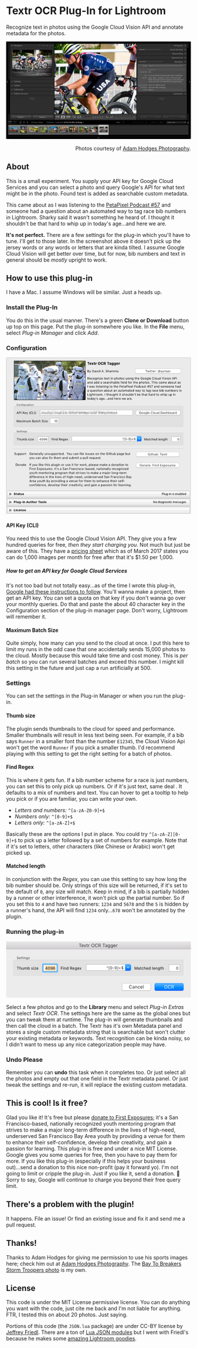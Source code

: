 # Textr OCR Plug-In for Lightroom #

Recognize text in photos using the Google Cloud Vision API and
annotate metadata for the photos.

![Lightroom Screenshot runing Textr plugin](./images/textr.png) 
<p align="right">Photos courtesy of <a
href="https://adamhodges.com/">Adam Hodges Photography</a>.</p>

## About ##

This is a small experiment.  You supply your API key for Google Cloud
Services and you can select a photo and query Google's API for what
text might be in the photo.  Found text is added as searchable custom
metadata.

This came about as I was listening to
the [PetaPixel Podcast #57][PPP57] and someone had a question about an
automated way to tag race bib numbers in Lightroom.  Sharky said it
wasn't something he heard of.  I thought it shouldn't be that hard to
whip up in today's age...and here we are.

[PPP57]: https://petapixel.com/2016/03/20/ep-57-strobist-david-hobby-sticks-consumers/ "Peta Pixel Podcast where OCR gets asked."

**It's not perfect.** There are a few settings for the plug-in which 
you'll have to tune. I'll get to those later.  In the screenshot above 
it doesn't pick up the jersey words or any words or letters that are 
kinda tilted.  I assume Google Cloud Vision will get better over time, 
but for now, bib numbers and text in general should be *mostly* upright 
to work.

## How to use this plug-in

I have a Mac. I assume Windows will be similar. Just a heads up.

### Install the Plug-In

You do this in the usual manner.  There's a green **Clone or Download**
button up top on this page. Put the plug-in somewhere you like. In the 
**File** menu, select *Plug-in Manager* and click *Add*.

### Configuration

![The Plugin Configuration Window](./images/plugin-options.png)

#### API Key (CLI)

You need this to use the Google Cloud Vision API.  They give you a few
hundred queries for free, *then they start charging you*.  Not much
but just be aware of this.  They have
a [pricing sheet](https://cloud.google.com/vision/docs/pricing) which
as of March 2017 states you can do 1,000 images per month for free
after that it's $1.50 per 1,000.

##### How to get an API key for Google Cloud Services

It's not too bad but not totally easy...as of the time I wrote this
plug-in, [Google had these instructions to follow][apikey].  You'll
wanna make a project, then get an API key. You can set a quota on that
key if you don't wanna go over your monthly queries. Do that and paste
the about 40 character key in the Configuration section of the plug-in
manager page.  Don't worry, Lightroom will remember it.

[apikey]: https://support.google.com/cloud/answer/6158862?hl=en "Google Help Page"

#### Maximum Batch Size

Quite simply, how many can you send to the cloud at once. I put this
here to limit my runs in the odd case that one accidentally sends
15,000 photos to the cloud.  Mostly because this would take time and
cost money.  This is *per batch* so you can run several batches and
exceed this number.  I might kill this setting in the future and just
cap a run artificially at 500.

### Settings 

You can set the settings in the Plug-in Manager or when you run the
plug-in.

#### Thumb size

The plugin sends thumbnails to the cloud for speed and
performance. Smaller thumbnails will result in less text being
seen. For example, if a bib says `Runner` in a smaller font than the
number `E12345`, the Cloud Vision Api won't get the word `Runner` if
you pick a smaller thumb.  I'd recommend playing with this setting to
get the right setting for a batch of photos.

#### Find Regex

This is where it gets fun. If a bib number scheme for a race is just
numbers, you can set this to only pick up numbers.  Or if it's just
text, same deal . It defaults to a mix of numbers and text.  You can
hover to get a tooltip to help you pick or if you are familiar, you
can write your own.

  * *Letters and numbers:* `^[a-zA-Z0-9]+$`
  * *Numbers only:* `^[0-9]+$`
  * *Letters only:* `^[a-zA-Z]+$`
  
Basically these are the options I put in place.  You could try
`^[a-zA-Z][0-9]+$` to pick up a letter followed by a set of numbers
for example. Note that if it's set to letters, other characters (like
Chinese or Arabic) won't get picked up.

#### Matched length

In conjunction with the *Regex*, you can use this setting to say how
long the bib number should be.  Only strings of this size will be
returned, if it's set to the default of `0`, any size will match.
Keep in mind, if a bib is partially hidden by a runner or other
interference, it won't pick up the partial number. So if you set this
to `4` and have two runners: `1234` and `5678` and the `5` is hidden
by a runner's hand, the API will find `1234` only...`678` won't be
annotated by the plugin.

### Running the plug-in

![The Plugin Configuration Window](./images/menu-options.png)

Select a few photos and go to the **Library** menu and select *Plug-in
Extras* and select *Textr OCR*.  The settings here are the same as the
global ones but you can tweak them at runtime. The plug-in will
generate thumbnails and then call the cloud in a batch.  The Textr has
it's own Metadata panel and stores a single custom metadata string
that is searchable but won't clutter your existing metadata or
keywords.  Text recognition can be kinda noisy, so I didn't want to
mess up any nice categorization people may have.

### Undo Please
Remember you can **undo** this task when it completes too. Or just
select all the photos and empty out that one field in the Textr
metadata panel. Or just tweak the settings and re-run, it will replace
the existing custom metadata.

## This is cool! Is it free? 

Glad you like it! It's free but
please [donate to First Exposures][FirstExposures]; it's a San
Francisco-based, nationally recognized youth mentoring program that
strives to make a major long-term difference in the lives of
high-need, underserved San Francisco Bay Area youth by providing a
venue for them to enhance their self-confidence, develop their
creativity, and gain a passion for learning. This plug-in is free and
under a nice MIT License. Google gives you some queries for free, then
you have to pay them for more.  If you like this plug-in (especially
if this helps your business out)...send a donation to this nice
non-profit (pay it forward yo).  I'm not going to limit or cripple the
plug-in.  Just if you like it, send a donation. 🙂 Sorry to say,
Google will continue to charge you beyond their free query limit.

[FirstExposures]: http://www.firstexposures.org/ "Donate please!"

## There's a problem with the plugin!

It happens. File an issue! Or find an existing issue and fix it and
send me a pull request.

## Thanks!

Thanks to Adam Hodges for giving me permission to use his sports
images here; check him out at [Adam Hodges Photography][adam].
The [Bay To Breakers Storm Troopers photo][b2b] is my own.

[adam]: https://adamhodges.com/ "Adam Hodges Photography"

[b2b]: https://www.flickr.com/photos/ayman/506142694/ "Bay to Breakers 2007"

## License ##

This code is under the MIT License permissive license.  You can do
anything you want with the code, just cite me back and I'm not liable
for anything.  FTR, I tested this on about 20 photos. Just saying. 

Portions of this code (the `JSON.lua` package) are under CC-BY license
by [Jeffrey Friedl](http://regex.info/blog/lua/json).  There are a ton
of [Lua JSON modules](http://lua-users.org/wiki/JsonModules) but I
went with Friedl's because he makes
some
[amazing Lightroom goodies](http://regex.info/blog/lightroom-goodies).
